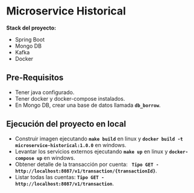 Microservice Historical
=====

**Stack del proyecto:**

* Spring Boot
* Mongo DB
* Kafka
* Docker

## Pre-Requisitos

* Tener java configurado.
* Tener docker y docker-compose instalados.
* En Mongo DB, crear una base de datos llamada **`db_borrow`**.

## Ejecución del proyecto en local

* Construir imagen ejecutando **`make build`** en linux y **`docker build -t microservice-historical:1.0.0`** en windows.
* Levantar los servicios externos ejecutando **`make up`** en linux y **`docker-compose up`** en windows.
* Obtener detalle de la transacción por cuenta: **` Tipo GET - http://localhost:8087/v1/transaction/{transactionId}`**.
* Listar todas las cuentas: **`Tipo GET - http://localhost:8087/v1/transaction`**.